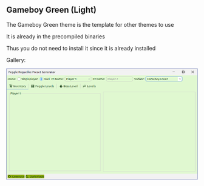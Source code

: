 ## Gameboy Green (Light)

The Gameboy Green theme is the template for other themes to use

It is already in the precompiled binaries

Thus you do not need to install it since it is already installed

Gallery:

![Light Mode Preview](/images/01f5ee5b-d823-4abd-bcb3-d56b1cdc7163/1.png)